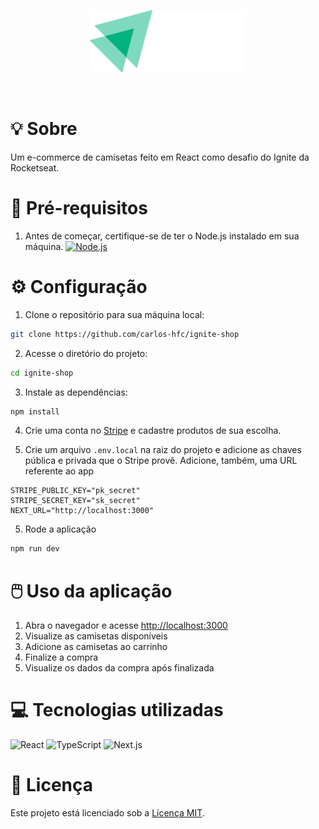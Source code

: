 <p align="center">
  <img src="./public/logo.svg" width="250" /> 
</p>

<br/>

# :bulb: Sobre

Um e-commerce de camisetas feito em React como desafio do Ignite da Rocketseat.

# :page_with_curl: Pré-requisitos

1. Antes de começar, certifique-se de ter o Node.js instalado em sua máquina. 
    <a href="https://nodejs.org">
      <img width="30" src="https://user-images.githubusercontent.com/25181517/183568594-85e280a7-0d7e-4d1a-9028-c8c2209e073c.png" alt="Node.js" title="Node.js"/>
    </a>

# :gear: Configuração

1. Clone o repositório para sua máquina local:

```bash
git clone https://github.com/carlos-hfc/ignite-shop
```

2. Acesse o diretório do projeto:

```bash
cd ignite-shop
```

3. Instale as dependências:

```bash
npm install
```

4. Crie uma conta no [Stripe](https://stripe.com/en-br) e cadastre produtos de sua escolha. 

5. Crie um arquivo `.env.local` na raiz do projeto e adicione as chaves pública e privada que o Stripe provê. Adicione, também, uma URL referente ao app

```env
STRIPE_PUBLIC_KEY="pk_secret"
STRIPE_SECRET_KEY="sk_secret"
NEXT_URL="http://localhost:3000"
```

5. Rode a aplicação

```bash
npm run dev
```

# :computer_mouse: Uso da aplicação

1. Abra o navegador e acesse [http://localhost:3000](http://localhost:3000)
2. Visualize as camisetas disponíveis
3. Adicione as camisetas ao carrinho
4. Finalize a compra
5. Visualize os dados da compra após finalizada


# :computer: Tecnologias utilizadas

<p float="left">
  <img width="50" src="https://user-images.githubusercontent.com/25181517/183897015-94a058a6-b86e-4e42-a37f-bf92061753e5.png" alt="React" title="React"/>
  <img width="50" src="https://user-images.githubusercontent.com/25181517/183890598-19a0ac2d-e88a-4005-a8df-1ee36782fde1.png" alt="TypeScript" title="TypeScript"/>
  <img width="50" src="https://github.com/marwin1991/profile-technology-icons/assets/136815194/5f8c622c-c217-4649-b0a9-7e0ee24bd704" alt="Next.js" title="Next.js"/>
</p>

# :page_facing_up: Licença

Este projeto está licenciado sob a [Licença MIT](LICENSE).